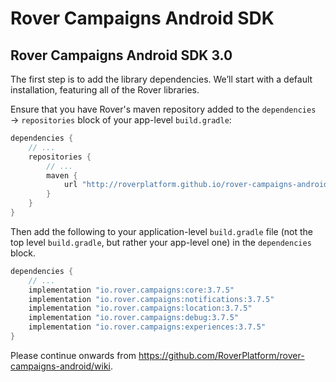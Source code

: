 # Rover Campaigns Android SDK

## Rover Campaigns Android SDK 3.0

The first step is to add the library dependencies. We’ll start with a default
installation, featuring all of the Rover libraries.

Ensure that you have Rover's maven repository added to the `dependencies` →
`repositories` block of your app-level `build.gradle`:

```groovy
dependencies {
    // ...
    repositories {
        // ...
        maven {
            url "http://roverplatform.github.io/rover-campaigns-android/maven"
        }
    }
}
```

Then add the following to your application-level `build.gradle` file (not the
top level `build.gradle`, but rather your app-level one) in the `dependencies`
block.

```groovy
dependencies {
    // ...
    implementation "io.rover.campaigns:core:3.7.5"
    implementation "io.rover.campaigns:notifications:3.7.5"
    implementation "io.rover.campaigns:location:3.7.5"
    implementation "io.rover.campaigns:debug:3.7.5"
    implementation "io.rover.campaigns:experiences:3.7.5"
}
```

Please continue onwards from https://github.com/RoverPlatform/rover-campaigns-android/wiki.

